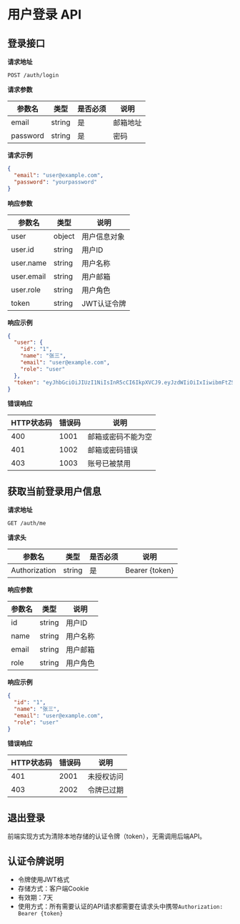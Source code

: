 # 用户登录 API

## 登录接口

**请求地址**

```
POST /auth/login
```

**请求参数**

| 参数名    | 类型   | 是否必须 | 说明   |
|-----------|--------|----------|--------|
| email     | string | 是       | 邮箱地址 |
| password  | string | 是       | 密码     |

**请求示例**

```json
{
  "email": "user@example.com",
  "password": "yourpassword"
}
```

**响应参数**

| 参数名   | 类型   | 说明                 |
|----------|--------|---------------------|
| user     | object | 用户信息对象         |
| user.id  | string | 用户ID              |
| user.name| string | 用户名称             |
| user.email| string | 用户邮箱            |
| user.role| string | 用户角色             |
| token    | string | JWT认证令牌          |

**响应示例**

```json
{
  "user": {
    "id": "1",
    "name": "张三",
    "email": "user@example.com",
    "role": "user"
  },
  "token": "eyJhbGciOiJIUzI1NiIsInR5cCI6IkpXVCJ9.eyJzdWIiOiIxIiwibmFtZSI6IuW8oOS4iSIsImVtYWlsIjoidXNlckBleGFtcGxlLmNvbSIsInJvbGUiOiJ1c2VyIiwiaWF0IjoxNTE2MjM5MDIyfQ.SflKxwRJSMeKKF2QT4fwpMeJf36POk6yJV_adQssw5c"
}
```

**错误响应**

| HTTP状态码 | 错误码 | 说明             |
|------------|--------|-----------------|
| 400        | 1001   | 邮箱或密码不能为空 |
| 401        | 1002   | 邮箱或密码错误   |
| 403        | 1003   | 账号已被禁用     |

## 获取当前登录用户信息

**请求地址**

```
GET /auth/me
```

**请求头**

| 参数名        | 类型   | 是否必须 | 说明         |
|---------------|--------|----------|-------------|
| Authorization | string | 是       | Bearer {token} |

**响应参数**

| 参数名   | 类型   | 说明                 |
|----------|--------|---------------------|
| id       | string | 用户ID              |
| name     | string | 用户名称             |
| email    | string | 用户邮箱             |
| role     | string | 用户角色             |

**响应示例**

```json
{
  "id": "1",
  "name": "张三",
  "email": "user@example.com",
  "role": "user"
}
```

**错误响应**

| HTTP状态码 | 错误码 | 说明             |
|------------|--------|-----------------|
| 401        | 2001   | 未授权访问       |
| 403        | 2002   | 令牌已过期       |

## 退出登录

前端实现方式为清除本地存储的认证令牌（token），无需调用后端API。

## 认证令牌说明

- 令牌使用JWT格式
- 存储方式：客户端Cookie
- 有效期：7天
- 使用方式：所有需要认证的API请求都需要在请求头中携带`Authorization: Bearer {token}`

